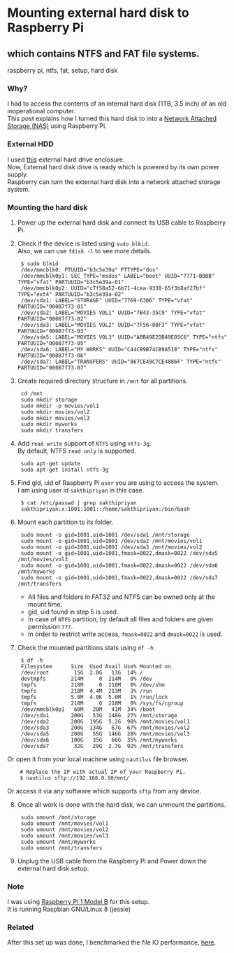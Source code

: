 # Mounting external hard disk to Raspberry Pi
## which contains NTFS and FAT file systems.
raspberry pi, ntfs, fat, setup, hard disk

### Why?
I had to access the contents of an internal hard disk (1TB, 3.5 inch) of an old inoperational computer.  
This post explains how I turned this hard disk to into a [Network Attached Storage (NAS)](https://en.wikipedia.org/wiki/Network-attached_storage) using Raspberry Pi.

### External HDD
I used [this](http://www.amazon.in/gp/product/B00GAML7OK) external hard drive enclosure.  
Now, External hard disk drive is ready which is powered by its own power supply.  
Raspberry can turn the external hard disk into a network attached storage system.

### Mounting the hard disk
1. Power up the external hard disk and connect its USB cable to Raspberry Pi.

2. Check if the device is listed using `sudo blkid`.  
Also, we can use `fdisk -l` to see more details.

        $ sudo blkid
        /dev/mmcblk0: PTUUID="b3c5e39a" PTTYPE="dos"
        /dev/mmcblk0p1: SEC_TYPE="msdos" LABEL="boot" UUID="7771-B0BB" TYPE="vfat" PARTUUID="b3c5e39a-01"
        /dev/mmcblk0p2: UUID="c7f58a52-6b71-4cea-9338-65f3b8af27bf" TYPE="ext4" PARTUUID="b3c5e39a-02"
        /dev/sda1: LABEL="STORAGE" UUID="7769-6306" TYPE="vfat" PARTUUID="00087f73-01"
        /dev/sda2: LABEL="MOVIES VOL1" UUID="7B43-35C9" TYPE="vfat" PARTUUID="00087f73-02"
        /dev/sda3: LABEL="MOVIES VOL2" UUID="7F56-80F3" TYPE="vfat" PARTUUID="00087f73-03"
        /dev/sda5: LABEL="MOVIES VOL3" UUID="A0B49E2DB49E05C6" TYPE="ntfs" PARTUUID="00087f73-05"
        /dev/sda6: LABEL="MY WORKS" UUID="C44CB9B74CB9A518" TYPE="ntfs" PARTUUID="00087f73-06"
        /dev/sda7: LABEL="TRANSFERS" UUID="867CE49C7CE4886F" TYPE="ntfs" PARTUUID="00087f73-07"

3. Create required directory structure in `/mnt` for all partitions.

        cd /mnt
        sudo mkdir storage
        sudo mkdir -p movies/vol1
        sudo mkdir movies/vol2
        sudo mkdir movies/vol3
        sudo mkdir myworks
        sudo mkdir transfers

4. Add `read write` support of `NTFS` using `ntfs-3g`.  
By default, NTFS `read only` is supported.

        sudo apt-get update
        sudo apt-get install ntfs-3g

5. Find gid, uid of Raspberry Pi `user` you are using to access the system.  
I am using user id `sakthipriyan` in this case.

        $ cat /etc/passwd | grep sakthipriyan
        sakthipriyan:x:1001:1001::/home/sakthipriyan:/bin/bash

6. Mount each partition to its folder.

        sudo mount -o gid=1001,uid=1001 /dev/sda1 /mnt/storage
        sudo mount -o gid=1001,uid=1001 /dev/sda2 /mnt/movies/vol1
        sudo mount -o gid=1001,uid=1001 /dev/sda3 /mnt/movies/vol2
        sudo mount -o gid=1001,uid=1001,fmask=0022,dmask=0022 /dev/sda5 /mnt/movies/vol3
        sudo mount -o gid=1001,uid=1001,fmask=0022,dmask=0022 /dev/sda6 /mnt/myworks
        sudo mount -o gid=1001,uid=1001,fmask=0022,dmask=0022 /dev/sda7 /mnt/transfers

    * All files and folders in FAT32 and NTFS can be owned only at the mount time.
    * gid, uid found in step 5 is used.
    * In case of `NTFS` partition, by default all files and folders are given permission `777`.
    * In order to restrict write access, `fmask=0022` and `dmask=0022` is used.


7. Check the mounted partitions stats using `df -h`

        $ df -h
        Filesystem      Size  Used Avail Use% Mounted on
        /dev/root        15G  2.0G   13G  14% /
        devtmpfs        214M     0  214M   0% /dev
        tmpfs           218M     0  218M   0% /dev/shm
        tmpfs           218M  4.4M  213M   3% /run
        tmpfs           5.0M  4.0K  5.0M   1% /run/lock
        tmpfs           218M     0  218M   0% /sys/fs/cgroup
        /dev/mmcblk0p1   60M   20M   41M  34% /boot
        /dev/sda1       200G   53G  148G  27% /mnt/storage
        /dev/sda2       200G  195G  5.2G  98% /mnt/movies/vol1
        /dev/sda3       200G  134G   67G  67% /mnt/movies/vol2
        /dev/sda5       200G   55G  146G  28% /mnt/movies/vol3
        /dev/sda6       100G   35G   66G  35% /mnt/myworks
        /dev/sda7        32G   29G  2.7G  92% /mnt/transfers
Or open it from your local machine using `nautilus` file browser.

        # Replace the IP with actual IP of your Raspberry Pi.
        $ nautilus sftp://192.168.0.10/mnt/
Or access it via any software which supports `sftp` from any device.  

8. Once all work is done with the hard disk, we can unmount the partitions.

        sudo umount /mnt/storage
        sudo umount /mnt/movies/vol1
        sudo umount /mnt/movies/vol2
        sudo umount /mnt/movies/vol3
        sudo umount /mnt/myworks
        sudo umount /mnt/transfers

9. Unplug the USB cable from the Raspberry Pi and Power down the external hard disk setup.

### Note
I was using [Raspberry Pi 1 Model B](https://www.raspberrypi.org/products/model-b/) for this setup.  
It is running Raspbian GNU/Linux 8 (jessie)

### Related
After this set up was done, I benchmarked the file IO performance, [here](raspberry-pi-benchmarking-file-io.html).
